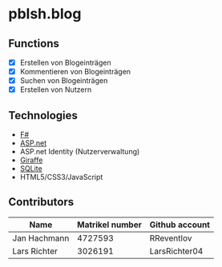 # pblsh.blog

## Functions
- [x] Erstellen von Blogeinträgen
- [x] Kommentieren von Blogeinträgen
- [x] Suchen von Blogeinträgen
- [x] Erstellen von Nutzern

## Technologies
- [F#](https://fsharp.org/)
- [ASP.net](https://dotnet.microsoft.com/en-us/apps/aspnet)
- ASP.net Identity (Nutzerverwaltung)
- [Giraffe](https://giraffe.wiki/)
- [SQLite](https://www.sqlite.org/index.html)
- HTML5/CSS3/JavaScript

## Contributors
| Name | Matrikel number | Github account |
| ---- | --------------- | -------------- |
| Jan Hachmann | 4727593 | RReventlov |
| Lars Richter | 3026191 | LarsRichter04 |
